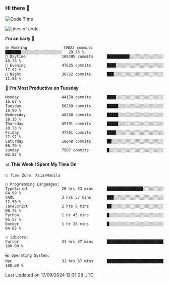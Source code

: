 ### Hi there 👋

<!--START_SECTION:waka-->
![Code Time](http://img.shields.io/badge/Code%20Time-5%2C561%20hrs%2044%20mins-blue)

![Lines of code](https://img.shields.io/badge/From%20Hello%20World%20I%27ve%20Written-118.5%20million%20lines%20of%20code-blue)

**I'm an Early 🐤** 

```text
🌞 Morning                79022 commits       ███████░░░░░░░░░░░░░░░░░░   29.73 % 
🌆 Daytime                108395 commits      ██████████░░░░░░░░░░░░░░░   40.78 % 
🌃 Evening                47625 commits       ████░░░░░░░░░░░░░░░░░░░░░   17.92 % 
🌙 Night                  30732 commits       ███░░░░░░░░░░░░░░░░░░░░░░   11.56 % 
```
📅 **I'm Most Productive on Tuesday** 

```text
Monday                   44178 commits       ████░░░░░░░░░░░░░░░░░░░░░   16.62 % 
Tuesday                  50239 commits       █████░░░░░░░░░░░░░░░░░░░░   18.90 % 
Wednesday                48250 commits       █████░░░░░░░░░░░░░░░░░░░░   18.15 % 
Thursday                 49791 commits       █████░░░░░░░░░░░░░░░░░░░░   18.73 % 
Friday                   47761 commits       ████░░░░░░░░░░░░░░░░░░░░░   17.97 % 
Saturday                 18048 commits       ██░░░░░░░░░░░░░░░░░░░░░░░   06.79 % 
Sunday                   7507 commits        █░░░░░░░░░░░░░░░░░░░░░░░░   02.82 % 
```


📊 **This Week I Spent My Time On** 

```text
🕑︎ Time Zone: Asia/Manila

💬 Programming Languages: 
TypeScript               20 hrs 33 mins      ████████████████░░░░░░░░░   64.99 % 
YAML                     3 hrs 57 mins       ███░░░░░░░░░░░░░░░░░░░░░░   12.50 % 
JavaScript               2 hrs 8 mins        ██░░░░░░░░░░░░░░░░░░░░░░░   06.75 % 
Python                   1 hr 45 mins        █░░░░░░░░░░░░░░░░░░░░░░░░   05.57 % 
Docker                   1 hr 28 mins        █░░░░░░░░░░░░░░░░░░░░░░░░   04.65 % 

🔥 Editors: 
Cursor                   31 hrs 37 mins      █████████████████████████   100.00 % 

💻 Operating System: 
Mac                      31 hrs 37 mins      █████████████████████████   100.00 % 
```


 Last Updated on 17/09/2024 12:31:08 UTC
<!--END_SECTION:waka-->


<!--
**rad182/rad182** is a ✨ _special_ ✨ repository because its `README.md` (this file) appears on your GitHub profile.

Here are some ideas to get you started:

- 🔭 I’m currently working on ...
- 🌱 I’m currently learning ...
- 👯 I’m looking to collaborate on ...
- 🤔 I’m looking for help with ...
- 💬 Ask me about ...
- 📫 How to reach me: ...
- 😄 Pronouns: ...
- ⚡ Fun fact: ...
-->
